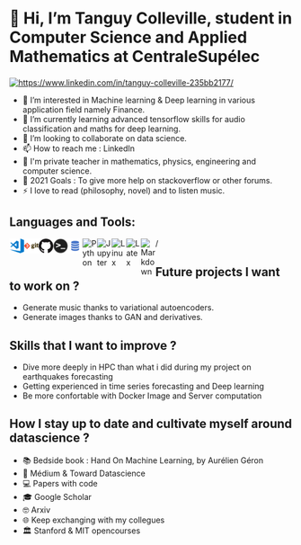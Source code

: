# 👋 Hi, I’m Tanguy Colleville, student in Computer Science and Applied Mathematics at CentraleSupélec
[<img align="center" alt="https://www.linkedin.com/in/tanguy-colleville-235bb2177/" width="22px" src="https://cdn.jsdelivr.net/npm/simple-icons@v3/icons/linkedin.svg" />](https://www.linkedin.com/in/tanguy-colleville-235bb2177/)


- 👀 I’m interested in Machine learning & Deep learning in various application field namely Finance. 
- 🌱 I’m currently learning advanced tensorflow skills for audio classification and maths for deep learning. 
- 💞️ I’m looking to collaborate on data science. 
- 📫 How to reach me : LinkedIn 
- 🔭 I'm private teacher in mathematics, physics, engineering and computer science.
- 🥅 2021 Goals : To give more help on stackoverflow or other forums.
- ⚡ I love to read (philosophy, novel) and to listen music. 


## Languages and Tools:

[<img align="left" alt="Visual Studio Code" width="26px" src="https://raw.githubusercontent.com/github/explore/80688e429a7d4ef2fca1e82350fe8e3517d3494d/topics/visual-studio-code/visual-studio-code.png" />]()
[<img align="left" alt="Git" width="26px" src="https://raw.githubusercontent.com/github/explore/80688e429a7d4ef2fca1e82350fe8e3517d3494d/topics/git/git.png" />]()
[<img align="left" alt="GitHub" width="26px" src="https://raw.githubusercontent.com/github/explore/78df643247d429f6cc873026c0622819ad797942/topics/github/github.png" />]()
[<img align="left" alt="Terminal" width="26px" src="https://raw.githubusercontent.com/github/explore/80688e429a7d4ef2fca1e82350fe8e3517d3494d/topics/terminal/terminal.png" />]()
[<img align="left" alt="SQL" width="26px" src="https://raw.githubusercontent.com/github/explore/80688e429a7d4ef2fca1e82350fe8e3517d3494d/topics/sql/sql.png" />]()
[<img align="left" alt="Python" width="26px" src="https://upload.wikimedia.org/wikipedia/commons/thumb/c/c3/Python-logo-notext.svg/1200px-Python-logo-notext.svg.png" />]()
[<img align="left" alt="Jupyter" width="26px" src="https://upload.wikimedia.org/wikipedia/commons/thumb/3/38/Jupyter_logo.svg/1200px-Jupyter_logo.svg.png" />]()
[<img align="left" alt="Linux" width="26px" src="https://upload.wikimedia.org/wikipedia/commons/thumb/2/2b/Tux-simple.svg/154px-Tux-simple.svg.png" />]()
[<img align="left" alt="Latex" width="26px" src="https://upload.wikimedia.org/wikipedia/commons/thumb/9/92/LaTeX_logo.svg/2560px-LaTeX_logo.svg.png" />]()
[<img align="left" alt="Markdown" width="26px" src="https://upload.wikimedia.org/wikipedia/commons/thumb/4/48/Markdown-mark.svg/1280px-Markdown-mark.svg.png" />]()  

 /

## Future projects I want to work on ? 
- Generate music thanks to variational autoencoders.
- Generate images thanks to GAN and derivatives. 

## Skills that I want to improve ? 
- Dive more deeply in HPC than what i did during my project on earthquakes forecasting
- Getting experienced in time series forecasting and Deep learning
- Be more confortable with Docker Image and Server computation

## How I stay up to date and cultivate myself around datascience ? 
- :books: Bedside book : Hand On Machine Learning, by Aurélien Géron
- :rocket: Médium & Toward Datascience 
- :computer: Papers with code 
- :mortar_board: Google Scholar
- :nerd_face: Arxiv
- :globe_with_meridians: Keep exchanging with my collegues
- :classical_building: Stanford & MIT opencourses
